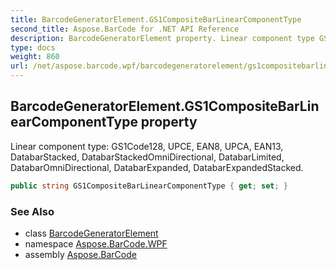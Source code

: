 ```yaml
---
title: BarcodeGeneratorElement.GS1CompositeBarLinearComponentType
second_title: Aspose.BarCode for .NET API Reference
description: BarcodeGeneratorElement property. Linear component type GS1Code128 UPCE EAN8 UPCA EAN13 DatabarStacked DatabarStackedOmniDirectional DatabarLimited DatabarOmniDirectional DatabarExpanded DatabarExpandedStacked
type: docs
weight: 860
url: /net/aspose.barcode.wpf/barcodegeneratorelement/gs1compositebarlinearcomponenttype/
---
```

## BarcodeGeneratorElement.GS1CompositeBarLinearComponentType property

Linear component type: GS1Code128, UPCE, EAN8, UPCA, EAN13, DatabarStacked, DatabarStackedOmniDirectional, DatabarLimited, DatabarOmniDirectional, DatabarExpanded, DatabarExpandedStacked.

```csharp
public string GS1CompositeBarLinearComponentType { get; set; }
```

### See Also

* class [BarcodeGeneratorElement](../)
* namespace [Aspose.BarCode.WPF](../../../aspose.barcode.wpf/)
* assembly [Aspose.BarCode](../../../)


